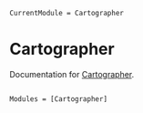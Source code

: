 ```@meta
CurrentModule = Cartographer
```

# Cartographer

Documentation for [Cartographer](https://github.com/brendanjohnharris/Cartographer.jl).

```@index
```

```@autodocs
Modules = [Cartographer]
```
